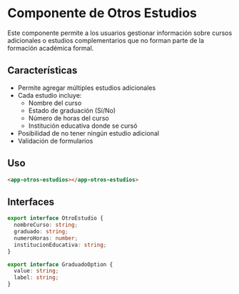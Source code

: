 # Componente de Otros Estudios

Este componente permite a los usuarios gestionar información sobre cursos adicionales o estudios complementarios que no forman parte de la formación académica formal.

## Características

- Permite agregar múltiples estudios adicionales
- Cada estudio incluye:
  - Nombre del curso
  - Estado de graduación (Sí/No)
  - Número de horas del curso
  - Institución educativa donde se cursó
- Posibilidad de no tener ningún estudio adicional
- Validación de formularios

## Uso

```html
<app-otros-estudios></app-otros-estudios>
```

## Interfaces

```typescript
export interface OtroEstudio {
  nombreCurso: string;
  graduado: string;
  numeroHoras: number;
  institucionEducativa: string;
}

export interface GraduadoOption {
  value: string;
  label: string;
}
```
